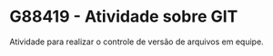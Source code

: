 # G88419 - Atividade sobre GIT

Atividade para realizar o controle de versão de arquivos em equipe.
